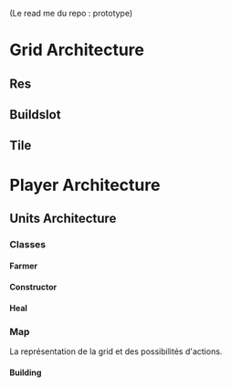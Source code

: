 (Le read me du repo : prototype)

# Grid Architecture  

## Res

## Buildslot

## Tile


# Player Architecture
## Units Architecture 

### Classes
 
#### Farmer
#### Constructor

#### Heal

### Map 
La représentation de la grid et des possibilités d'actions.



#### Building 
